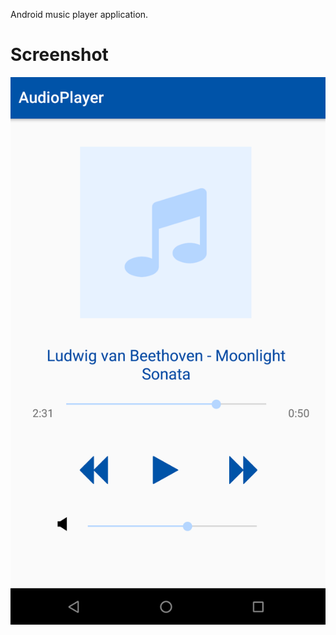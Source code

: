 Android music player application.


# Screenshot
![Screenshot](https://raw.githubusercontent.com/dotlineer/android-music-player/master/docs/screenshot.png)